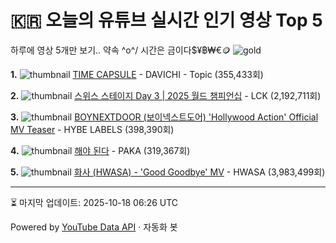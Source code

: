 # 🇰🇷 오늘의 유튜브 실시간 인기 영상 Top 5

하루에 영상 5개만 보기.. 약속 \^o^/ 
시간은 금이다$¥฿₩€🪙
![gold](https://media.tenor.com/your-gif-id.gif)


**1.** ![thumbnail](https://i.ytimg.com/vi/aLUvL0mNQmY/default.jpg)
[TIME CAPSULE](https://youtube.com/watch?v=aLUvL0mNQmY) - DAVICHI - Topic (355,433회)

**2.** ![thumbnail](https://i.ytimg.com/vi/XFgHwOiobhk/default.jpg)
[스위스 스테이지 Day 3 | 2025 월드 챔피언십](https://youtube.com/watch?v=XFgHwOiobhk) - LCK (2,192,711회)

**3.** ![thumbnail](https://i.ytimg.com/vi/6yJ1L6tb_nk/default.jpg)
[BOYNEXTDOOR (보이넥스트도어) 'Hollywood Action' Official MV Teaser](https://youtube.com/watch?v=6yJ1L6tb_nk) - HYBE LABELS (398,390회)

**4.** ![thumbnail](https://i.ytimg.com/vi/jqCEg486ke4/default.jpg)
[해야 된다](https://youtube.com/watch?v=jqCEg486ke4) - PAKA (319,367회)

**5.** ![thumbnail](https://i.ytimg.com/vi/Qe8fa4b5xNU/default.jpg)
[화사 (HWASA) - 'Good Goodbye' MV](https://youtube.com/watch?v=Qe8fa4b5xNU) - HWASA (3,983,499회)


---
⏳ 마지막 업데이트: 2025-10-18 06:26 UTC

Powered by [YouTube Data API](https://developers.google.com/youtube/v3/docs/videos/list) · 자동화 봇